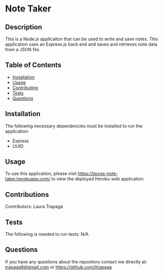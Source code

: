 # Note Taker

## Description

  This is a Node.js applicaiton that can be used to write and save notes. This application uses an Express.js back end and saves and retrieves note data from a JSON file.

## Table of Contents

* [Installation](#installation)
* [Usage](#usage)
* [Contributing](#contributions)
* [Tests](#tests)
* [Questions](#questions)

## Installation

  The following necessary dependencies must be installed to run the application:

* Express
* UUID

## Usage

  To use this application, please visit <https://lauras-note-taker.herokuapp.com/> to view the deployed Heroku web application.
  
## Contributions

  Contributors: Laura Trapaga

## Tests

  The following is needed to run tests: N/A

## Questions

  If you have any questions about the repository contact me directly at:
  trapaga9@gmail.com or <https://github.com/ltrapaga>
  